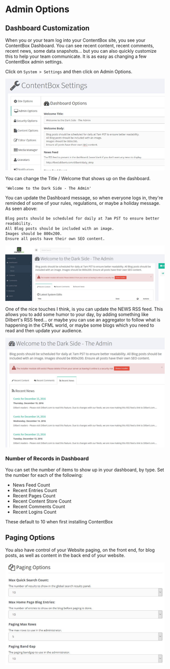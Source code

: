 # Admin Options

## Dashboard Customization

When you or your team log into your ContentBox site, you see your ContentBox Dashboard. You can see recent content, recent comments, recent news, some data snapshots… but you can also quickly customize this to help your team communicate. It is as easy as changing a few ContentBox admin settings.

Click on `System > Settings` and then click on Admin Options.

![](/assets/contentbox-dashboard-edit.JPG)

You can change the Title / Welcome that shows up on the dashboard.

```
'Welcome to the Dark Side - The Admin'
```

You can update the Dashboard message, so when everyone logs in, they're reminded of some of your rules, regulations, or maybe a holiday message. As seen above:

```
Blog posts should be scheduled for daily at 7am PST to ensure better readability.
All Blog posts should be included with an image.
Images should be 800x200.
Ensure all posts have their own SEO content.
```

![](/assets/contentbox-dashboard-view1.JPG)

One of the nice touches I think, is you can update the NEWS RSS feed. This allows you to add some humor to your day, by adding something like Dilbert's RSS feed… or maybe you can use an aggregator to follow what is happening in the CFML world, or maybe some blogs which you need to read and then update your audience.

![](/assets/contentbox-dashboard-view2.JPG)

### Number of Records in Dashboard

You can set the number of items to show up in your dashboard, by type. Set the number for each of the following:

- News Feed Count
- Recent Entries Count
- Recent Pages Count
- Recent Content Store Count
- Recent Comments Count
- Recent Logins Count

These default to 10 when first installing ContentBox

## Paging Options

You also have control of your Website paging, on the front end, for blog posts, as well as content in the back end of your website.

![](/assets/cb_admin_paging_options.jpg)



